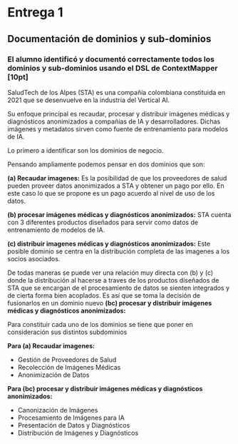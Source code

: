 # Entrega 1

## Documentación de dominios y sub-dominios

### El alumno identificó y documentó correctamente todos los dominios y sub-dominios usando el DSL de ContextMapper [10pt]

SaludTech de los Alpes (STA) es una compañía
colombiana constituida en 2021 que se desenvuelve
en la industria del Vertical AI. 

Su enfoque principal es recaudar, procesar y distribuir imágenes médicas y diagnósticos anonimizados a compañías de IA y desarrolladores. Dichas imágenes y metadatos sirven como fuente de entrenamiento para modelos de IA. 

Lo primero a identificar son los dominios de negocio.

Pensando ampliamente podemos pensar en dos dominios que son:

**(a) Recaudar imagenes:** Es la posibilidad de que los proveedores de salud pueden proveer datos anonimizados a STA y obtener un pago por ello. En este caso lo que se propone es un pago acuerdo al nivel de uso de los datos. 

**(b) procesar imágenes médicas y diagnósticos anonimizados:** STA cuenta con 3 diferentes productos diseñados para servir como datos de entrenamiento de modelos de IA. 

**(c) distribuir imagenes médicas y diagnósticos anonimizados:**  Este posible dominio se centra en la distribución completa de las imagenes a los socios asociados. 

De todas maneras se puede ver una relación muy directa con (b) y (c) donde la distribución al hacerse a traves de los productos diseñados de STA que se encargan de el procesamiento de datos se sienten integrados y de cierta forma bien acoplados. Es así que se toma la decisión de fusionarlos en un dominio nuevo **(bc) procesar y distribuir imágenes médicas y diagnósticos anonimizados:** 

Para constituir cada uno de los dominios se tiene que poner en consideración sus distintos subdominios

**Para (a) Recaudar imagenes:**
  * Gestión de Proveedores de Salud
  * Recolección de Imágenes Médicas
  * Anonimización de Datos

**Para (bc) procesar y distribuir imágenes médicas y diagnósticos anonimizados:** 
  * Canonización de Imágenes
  * Procesamiento de Imágenes para IA
  * Presentación de Datos y Diagnósticos
  * Distribución de Imágenes y Diagnósticos